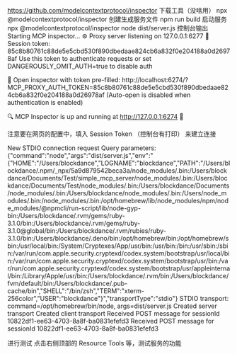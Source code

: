 https://github.com/modelcontextprotocol/inspector
下载工具（没啥用）
npx @modelcontextprotocol/inspector
创建生成服务文件
npm run build
启动服务
npx @modelcontextprotocol/inspector node dist/server.js
控制台输出
Starting MCP inspector...
⚙️ Proxy server listening on 127.0.0.1:6277
🔑 Session token: 85c8b80761c88de5e5cbd530f890dbedaae824cb6a832f0e204188a0d26978af
Use this token to authenticate requests or set DANGEROUSLY_OMIT_AUTH=true to disable auth

🔗 Open inspector with token pre-filled:
   http://localhost:6274/?MCP_PROXY_AUTH_TOKEN=85c8b80761c88de5e5cbd530f890dbedaae824cb6a832f0e204188a0d26978af
   (Auto-open is disabled when authentication is enabled)

🔍 MCP Inspector is up and running at http://127.0.0.1:6274 🚀

注意要在网页的配置中，填入 Session Token （控制台有打印） 来建立连接

New STDIO connection request
Query parameters: {"command":"node","args":"dist/server.js","env":"{\"HOME\":\"/Users/blockdance\",\"LOGNAME\":\"blockdance\",\"PATH\":\"/Users/blockdance/.npm/_npx/5a9d879542beca3a/node_modules/.bin:/Users/blockdance/Documents/Test/simple_mcp_server/node_modules/.bin:/Users/blockdance/Documents/Test/node_modules/.bin:/Users/blockdance/Documents/node_modules/.bin:/Users/blockdance/node_modules/.bin:/Users/node_modules/.bin:/node_modules/.bin:/opt/homebrew/lib/node_modules/npm/node_modules/@npmcli/run-script/lib/node-gyp-bin:/Users/blockdance/.rvm/gems/ruby-3.1.0/bin:/Users/blockdance/.rvm/gems/ruby-3.1.0@global/bin:/Users/blockdance/.rvm/rubies/ruby-3.1.0/bin:/Users/blockdance/.deno/bin:/opt/homebrew/bin:/opt/homebrew/sbin:/usr/local/bin:/System/Cryptexes/App/usr/bin:/usr/bin:/bin:/usr/sbin:/sbin:/var/run/com.apple.security.cryptexd/codex.system/bootstrap/usr/local/bin:/var/run/com.apple.security.cryptexd/codex.system/bootstrap/usr/bin:/var/run/com.apple.security.cryptexd/codex.system/bootstrap/usr/appleinternal/bin:/Library/Apple/usr/bin:/Users/blockdance/.rvm/bin:/Users/blockdance/fvm/default/bin:/Users/blockdance/.pub-cache/bin\",\"SHELL\":\"/bin/zsh\",\"TERM\":\"xterm-256color\",\"USER\":\"blockdance\"}","transportType":"stdio"}
STDIO transport: command=/opt/homebrew/bin/node, args=dist/server.js
Created server transport
Created client transport
Received POST message for sessionId 10822df1-ee63-4703-8a8f-ba0831efefd3
Received POST message for sessionId 10822df1-ee63-4703-8a8f-ba0831efefd3

进行测试
点击右侧顶部的 Resource Tools 等，测试服务的功能